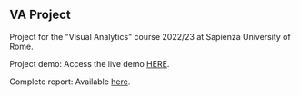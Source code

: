 ## VA Project
Project for the "Visual Analytics" course 2022/23 at Sapienza University of Rome.

Project demo: Access the live demo [HERE](https://lorenzobianchi98.github.io/va_project/#va-project).

Complete report: Available [here](report/va_report.pdf).
